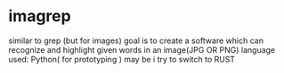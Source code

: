 # imagrep
similar to grep (but for images) 
goal is to create a software which can recognize and highlight given words in an image(JPG OR PNG)
language used: Python( for prototyping )
may be i try to switch to RUST
